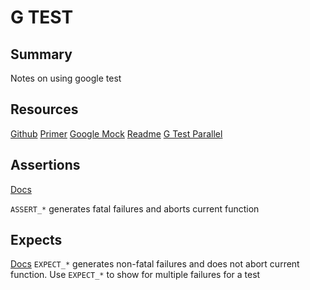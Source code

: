 # G TEST

## Summary

Notes on using google test

## Resources

[Github](https://github.com/google/googletest)
[Primer](https://github.com/google/googletest/blob/master/googletest/docs/primer.md)
[Google Mock](https://github.com/google/googletest/blob/master/googlemock/README.md)
[Readme](https://github.com/google/googletest/blob/master/googletest/README.md)
[G Test Parallel](https://github.com/google/gtest-parallel)

## Assertions

[Docs](https://github.com/google/googletest/blob/master/googletest/docs/primer.md)

`ASSERT_*` generates fatal failures and aborts current function

## Expects

[Docs](https://github.com/google/googletest/blob/master/googletest/docs/primer.md)
`EXPECT_*` generates non-fatal failures and does not abort current function.
Use `EXPECT_*` to show for multiple failures for a test
